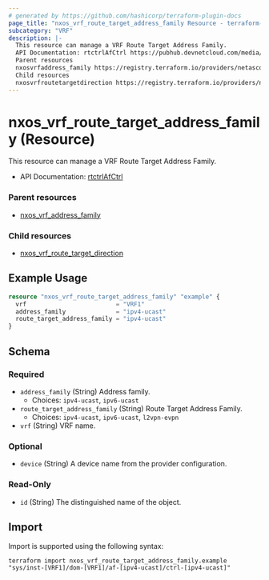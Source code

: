 ```yaml
---
# generated by https://github.com/hashicorp/terraform-plugin-docs
page_title: "nxos_vrf_route_target_address_family Resource - terraform-provider-nxos"
subcategory: "VRF"
description: |-
  This resource can manage a VRF Route Target Address Family.
  API Documentation: rtctrlAfCtrl https://pubhub.devnetcloud.com/media/dme-docs-10-2-2/docs/Routing%20and%20Forwarding/rtctrl:AfCtrl/
  Parent resources
  nxosvrfaddress_family https://registry.terraform.io/providers/netascode/nxos/latest/docs/resources/vrf_address_family
  Child resources
  nxosvrfroutetargetdirection https://registry.terraform.io/providers/netascode/nxos/latest/docs/resources/vrf_route_target_direction
---
```


# nxos_vrf_route_target_address_family (Resource)

This resource can manage a VRF Route Target Address Family.

- API Documentation: [rtctrlAfCtrl](https://pubhub.devnetcloud.com/media/dme-docs-10-2-2/docs/Routing%20and%20Forwarding/rtctrl:AfCtrl/)

### Parent resources

- [nxos_vrf_address_family](https://registry.terraform.io/providers/netascode/nxos/latest/docs/resources/vrf_address_family)

### Child resources

- [nxos_vrf_route_target_direction](https://registry.terraform.io/providers/netascode/nxos/latest/docs/resources/vrf_route_target_direction)

## Example Usage

```terraform
resource "nxos_vrf_route_target_address_family" "example" {
  vrf                         = "VRF1"
  address_family              = "ipv4-ucast"
  route_target_address_family = "ipv4-ucast"
}
```

<!-- schema generated by tfplugindocs -->
## Schema

### Required

- `address_family` (String) Address family.
  - Choices: `ipv4-ucast`, `ipv6-ucast`
- `route_target_address_family` (String) Route Target Address Family.
  - Choices: `ipv4-ucast`, `ipv6-ucast`, `l2vpn-evpn`
- `vrf` (String) VRF name.

### Optional

- `device` (String) A device name from the provider configuration.

### Read-Only

- `id` (String) The distinguished name of the object.

## Import

Import is supported using the following syntax:

```shell
terraform import nxos_vrf_route_target_address_family.example "sys/inst-[VRF1]/dom-[VRF1]/af-[ipv4-ucast]/ctrl-[ipv4-ucast]"
```
